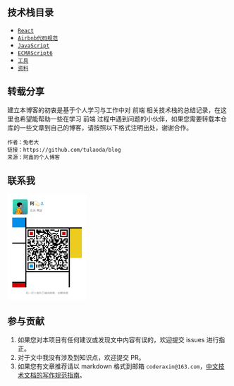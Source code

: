 ## 技术栈目录

* [`React`](/react/组件拆分思路.md)
* [`Airbnb代码规范`](/airbnb/readme.md)
* [`JavaScript`](/javascript/base.md)
* [`ECMAScript6`](/es6/readme.md)
* [`工具`](/tools/git.md)
* [`资料`](/materials/blog.md)

## 转载分享

建立本博客的初衷是基于个人学习与工作中对 前端 相关技术栈的总结记录，在这里也希望能帮助一些在学习 前端 过程中遇到问题的小伙伴，如果您需要转载本仓库的一些文章到自己的博客，请按照以下格式注明出处，谢谢合作。

```
作者：兔老大
链接：https://github.com/tulaoda/blog
来源：阿鑫的个人博客
```

## 联系我

<img src="./img/wx.jpg" width="180"/>


## 参与贡献

1. 如果您对本项目有任何建议或发现文中内容有误的，欢迎提交 issues 进行指正。
2. 对于文中我没有涉及到知识点，欢迎提交 PR。
3. 如果您有文章推荐请以 markdown 格式到邮箱 `coderaxin@163.com`，[中文技术文档的写作规范指南](https://github.com/ruanyf/document-style-guide)。